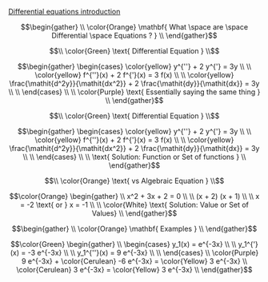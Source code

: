 [Differential equations introduction](https://www.khanacademy.org/math/differential-equations/first-order-differential-equations/differential-equations-intro/v/differential-equation-introduction)

```math
\begin{gather}
\\
\color{Orange} \mathbf{ What \space are \space Differential \space Equations ? }
\\
\end{gather}
```

```math
\\
\color{Green} \text{ Differential Equation }
\\
```

```math
\begin{gather}

  \begin{cases}
    \color{yellow} y^{''} + 2 y^{'} = 3y \\
    \\
    \color{yellow} f^{''}(x) + 2 f^{'}(x) = 3 f(x) \\
    \\
    \color{yellow} \frac{\mathit{d^2y}}{\mathit{dx^2}} + 2 \frac{\mathit{dy}}{\mathit{dx}} = 3y \\
    \\ 
  \end{cases} \\
  \\
\color{Purple} \text{ Essentially saying the same thing } \\
\end{gather}
```

```math
\\
\color{Green} \text{ Differential Equation }
\\
```

```math
\begin{gather}

  \begin{cases}
    \color{yellow} y^{''} + 2 y^{'} = 3y \\
    \\
    \color{yellow} f^{''}(x) + 2 f^{'}(x) = 3 f(x) \\
    \\
    \color{yellow} \frac{\mathit{d^2y}}{\mathit{dx^2}} + 2 \frac{\mathit{dy}}{\mathit{dx}} = 3y \\
    \\ 
  \end{cases} \\
\\
\text{ Solution: Function or Set of functions } \\
\end{gather}
```

```math
\\
\color{Orange} \text{ vs Algebraic Equation }
\\
```

```math
\color{Orange}
\begin{gather}
    \\
     x^2 + 3x + 2 = 0 \\
    \\
    (x + 2) (x + 1) \\
    \\
    x = -2 \text{ or } x = -1 \\
    \\ 
\color{White} \text{ Solution: Value or Set of Values} \\
\end{gather}
```

```math
\begin{gather}
\\
\color{Orange} \mathbf{ Examples }
\\
\end{gather}
```

```math
\color{Green}
\begin{gather}
    \\
  \begin{cases}

    y_1(x) = e^{-3x} \\
    \\
    y_1^{'}(x) = -3 e^{-3x} \\
    \\
    y_1^{''}(x) = 9 e^{-3x} \\
    \\
  \end{cases}
  \\
  \color{Purple} 9 e^{-3x} + \color{Cerulean} -6 e^{-3x} = \color{Yellow} 3 e^{-3x}
  \\
   \color{Cerulean} 3 e^{-3x} = \color{Yellow} 3 e^{-3x}
  \\
\end{gather}
```
